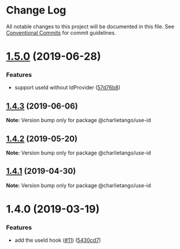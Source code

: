 # Change Log

All notable changes to this project will be documented in this file.
See [Conventional Commits](https://conventionalcommits.org) for commit guidelines.

# [1.5.0](https://github.com/charlie-tango/hooks/compare/@charlietango/use-id@1.4.3...@charlietango/use-id@1.5.0) (2019-06-28)

### Features

- support useId without IdProvider ([57d76b8](https://github.com/charlie-tango/hooks/commit/57d76b8))

## [1.4.3](https://github.com/charlie-tango/hooks/compare/@charlietango/use-id@1.4.2...@charlietango/use-id@1.4.3) (2019-06-06)

**Note:** Version bump only for package @charlietango/use-id

## [1.4.2](https://github.com/charlie-tango/hooks/compare/@charlietango/use-id@1.4.1...@charlietango/use-id@1.4.2) (2019-05-20)

**Note:** Version bump only for package @charlietango/use-id

## [1.4.1](https://github.com/charlie-tango/hooks/compare/@charlietango/use-id@1.4.0...@charlietango/use-id@1.4.1) (2019-04-30)

**Note:** Version bump only for package @charlietango/use-id

# 1.4.0 (2019-03-19)

### Features

- add the useId hook ([#11](https://github.com/charlie-tango/hooks/issues/11)) ([5430cd7](https://github.com/charlie-tango/hooks/commit/5430cd7))
